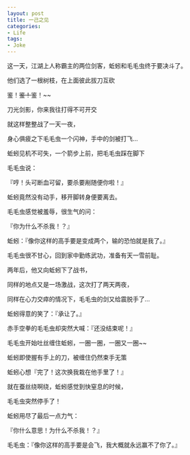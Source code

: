 ```yaml
---
layout: post
title: 一己之见
categories:
- Life
tags:
- Joke
---
```


这一天，江湖上人称霸主的两位剑客，蚯蚓和毛毛虫终于要决斗了。

他们选了一根树枝，在上面彼此拔刀互砍

鉴！~~鉴！~~鉴！~~

刀光剑影，你来我往打得不可开交

就这样整整战了一天一夜，

身心俱疲之下毛毛虫一个闪神，手中的剑被打飞...

蚯蚓见机不可失，一个箭步上前，把毛毛虫踩在脚下

毛毛虫说：

『哼！头可断血可留，要杀要剐随便你啦！』

蚯蚓竟然没有动手，移开脚转身便要离去。

毛毛虫感觉被羞辱，很生气的问：

『你为什么不杀我！？』

蚯蚓：『像你这样的高手要是变成两个，输的恐怕就是我了。』

毛毛虫很不甘心，回到家中勤练武功，准备有天一雪前耻。

两年后，他又向蚯蚓下了战书，

同样的地点又是一场激战，这次打了两天两夜，

同样在心力交瘁的情况下，毛毛虫的剑又给震脱手了...

蚯蚓得意的笑了：『承让了。』

赤手空拳的毛毛虫却突然大喊：『还没结束呢！』

毛毛虫开始吐丝缠住蚯蚓，一圈一圈，一圈又一圈~~

蚯蚓即使握有手上的刀，被缠住仍然束手无策

蚯蚓心想『完了！这次换我栽在他手里了！』

就在蚕丝绕啊绕，蚯蚓感觉到快窒息的时候，

毛毛虫突然停手了！

蚯蚓用尽了最后一点力气：

『你什么意思！为什么不杀我！？』

毛毛虫：『像你这样的高手要是会飞，我大概就永远赢不了你了。』

